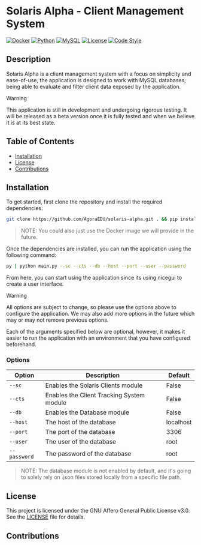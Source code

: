 # Solaris Alpha - Client Management System

[![Docker](https://img.shields.io/badge/-Docker-black?style=flat&logo=docker&logoColor=2496ED)]()
[![Python](https://img.shields.io/badge/-Python-black?style=flat&logo=python&logoColor=FFD43B)]()
[![MySQL](https://img.shields.io/badge/-MySQL-black?style=flat&logo=mysql&logoColor=00758F)]()
[![License](https://img.shields.io/badge/-AGPL-black?style=flat&logo=gnu&logoColor=A42E2B)]()
[![Code Style](https://img.shields.io/badge/-Code%20Style-black?style=flat&logo=codefactor&logoColor=A42E2B)](https://google.github.io/styleguide/pyguide.html)

## Description

Solaris Alpha is a client management system with a focus on simplicity and ease-of-use, the application is
designed to work with MySQL databases, being able to evaluate and filter client data exposed by
the application.

> [!WARNING] 
> This application is still in development and undergoing rigorous testing. It will be
> released as a beta version once it is fully tested and when we believe it is at its
> best state.

## Table of Contents
 
- [Installation](#installation)
- [License](#license)
- [Contributions](#contributions)

## Installation

To get started, first clone the repository and install the required dependencies:
```bash
git clone https://github.com/AgoraEDU/solaris-alpha.git . && pip install -r requirements.txt
```

> NOTE: You could also just use the Docker image we will provide in the future.

Once the dependencies are installed, you can run the application using the following command:

```bash
py | python main.py --sc --cts --db --host --port --user --password
```

From here, you can start using the application since its using nicegui to create a user interface.

> [!WARNING]
> All options are subject to change, so please use the options above to configure the application.
> We may also add more options in the future which may or may not remove previous options.

Each of the arguments specified below are optional, however, it makes it easier to run the application with
an environment that you have configured beforehand.

### Options

| Option       | Description                               | Default   |
|--------------|-------------------------------------------|-----------|
| `--sc`       | Enables the Solaris Clients module        | False     |
| `--cts`      | Enables the Client Tracking System module | False     |
| `--db`       | Enables the Database module               | False     |
| `--host`     | The host of the database                  | localhost |
| `--port`     | The port of the database                  | 3306      |
| `--user`     | The user of the database                  | root      |
| `--password` | The password of the database              | root      |

> NOTE: The database module is not enabled by default, and it's going to solely rely on .json files stored locally from
> a specific file path.

## License

This project is licensed under the GNU Affero General Public License v3.0. See the [LICENSE](LICENSE) file for details.

## Contributions





